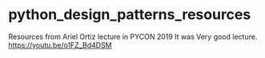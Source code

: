 # python_design_patterns_resources

Resources from Ariel Ortiz lecture in PYCON 2019
It was Very good lecture.
https://youtu.be/o1FZ_Bd4DSM
